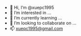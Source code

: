 - 👋 Hi, I’m @xuepc1995
- 👀 I’m interested in ...
- 🌱 I’m currently learning ...
- 💞️ I’m looking to collaborate on ...
- 📫 xuepc1995@gmail.com

<!---
xuepc1995/xuepc1995 is a ✨ special ✨ repository because its `README.md` (this file) appears on your GitHub profile.
You can click the Preview link to take a look at your changes.
--->

